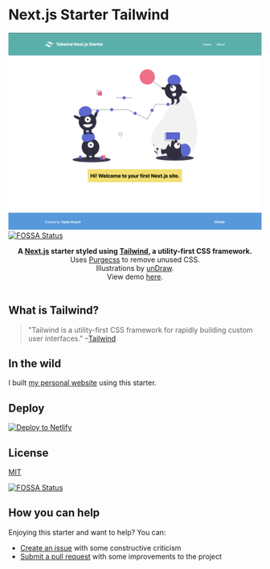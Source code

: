 # Next.js Starter Tailwind
  
![alt text](https://github.com/Oddstronaut/tailwind-next/blob/master/static/screenshot.png "Screenshot of Tailwind Next.js Starter homepage")
[![FOSSA Status](https://app.fossa.io/api/projects/git%2Bgithub.com%2Ftaylorbryant%2Fnext-starter-tailwind.svg?type=shield)](https://app.fossa.io/projects/git%2Bgithub.com%2Ftaylorbryant%2Fnext-starter-tailwind?ref=badge_shield)
  
 <div align="center">
  <strong>A <a href="https://nextjs.org" target="_blank">Next.js</a> starter styled using <a href="https://tailwindcss.com/" target="_blank">Tailwind</a>, a utility-first CSS framework.</strong><br />
  Uses <a href="https://www.purgecss.com/" target="_blank">Purgecss</a> to remove unused CSS.<br />
  Illustrations by <a href="https://undraw.co/" target="_blank">unDraw</a>.<br />
  View demo <a href="https://tailwind-next.oddstronaut.com/" target="_blank">here</a>.
  <br />
  <br />
</div>

## What is Tailwind?
>"Tailwind is a utility-first CSS framework for rapidly building custom user interfaces."
–[Tailwind](https://tailwindcss.com)

## In the wild

I built [my personal website](https://github.com/taylorbryant/bryant.io) using this starter.

## Deploy

[![Deploy to Netlify](https://www.netlify.com/img/deploy/button.svg)](https://app.netlify.com/start/deploy?repository=https://github.com/oddstronaut/tailwind-next)

## License
[MIT](https://github.com/oddstronaut/tailwind-next/blob/master/LICENSE.md)


[![FOSSA Status](https://app.fossa.io/api/projects/git%2Bgithub.com%2Ftaylorbryant%2Fnext-starter-tailwind.svg?type=large)](https://app.fossa.io/projects/git%2Bgithub.com%2Ftaylorbryant%2Fnext-starter-tailwind?ref=badge_large)

## How you can help
Enjoying this starter and want to help? You can:
* [Create an issue](https://github.com/oddstronaut/tailwind-next/issues/new) with some constructive criticism
* [Submit a pull request](https://github.com/oddstronaut/tailwind-next/compare) with some improvements to the project